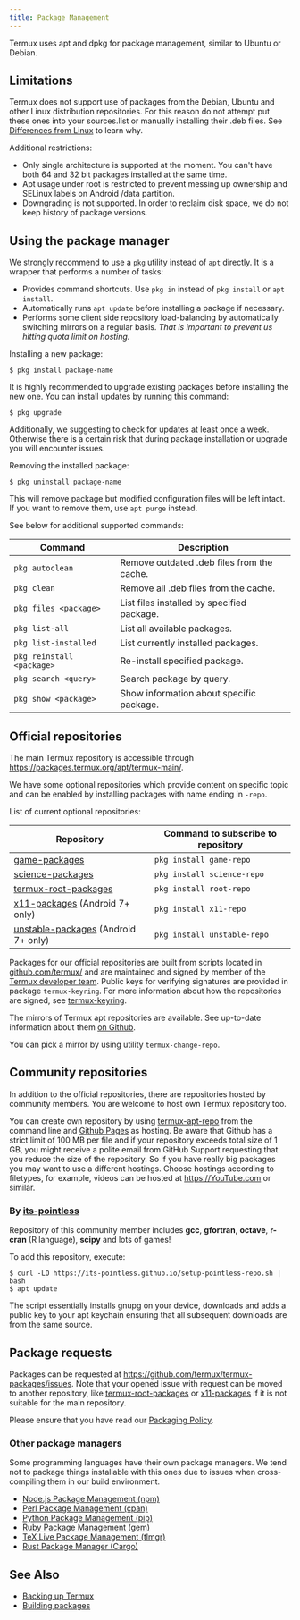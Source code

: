 ```yaml
---
title: Package Management
---
```


Termux uses apt and dpkg for package management, similar to Ubuntu or
Debian.

## Limitations

Termux does not support use of packages from the Debian, Ubuntu and
other Linux distribution repositories. For this reason do not attempt
put these ones into your sources.list or manually installing their .deb
files. See [Differences from Linux](differences-from-linux)
to learn why.

Additional restrictions:

- Only single architecture is supported at the moment. You can't have
  both 64 and 32 bit packages installed at the same time.
- Apt usage under root is restricted to prevent messing up ownership
  and SELinux labels on Android /data partition.
- Downgrading is not supported. In order to reclaim disk space, we do
  not keep history of package versions.

## Using the package manager

We strongly recommend to use a `pkg` utility instead of `apt` directly.
It is a wrapper that performs a number of tasks:

- Provides command shortcuts. Use `pkg in` instead of `pkg install` or
  `apt install`.
- Automatically runs `apt update` before installing a package if
  necessary.
- Performs some client side repository load-balancing by automatically
  switching mirrors on a regular basis. *That is important to prevent
  us hitting quota limit on hosting.*

  
Installing a new package:

```shell
$ pkg install package-name
```

It is highly recommended to upgrade existing packages before installing
the new one. You can install updates by running this command:

```shell
$ pkg upgrade
```

Additionally, we suggesting to check for updates at least once a week.
Otherwise there is a certain risk that during package installation or
upgrade you will encounter issues.

Removing the installed package:

```shell
$ pkg uninstall package-name
```

This will remove package but modified configuration files will be left
intact. If you want to remove them, use `apt purge` instead.

See below for additional supported commands:

| Command                   | Description                                |
|---------------------------|--------------------------------------------|
| `pkg autoclean`           | Remove outdated .deb files from the cache. |
| `pkg clean`               | Remove all .deb files from the cache.      |
| `pkg files <package>`     | List files installed by specified package. |
| `pkg list-all`            | List all available packages.               |
| `pkg list-installed`      | List currently installed packages.         |
| `pkg reinstall <package>` | Re-install specified package.              |
| `pkg search <query>`      | Search package by query.                   |
| `pkg show <package>`      | Show information about specific package.   |

## Official repositories

The main Termux repository is accessible through
<https://packages.termux.org/apt/termux-main/>.

We have some optional repositories which provide content on specific
topic and can be enabled by installing packages with name ending in
`-repo`.

List of current optional repositories:

| Repository                                                                         | Command to subscribe to repository |
|------------------------------------------------------------------------------------|------------------------------------|
| [game-packages](https://github.com/termux/game-packages)                           | `pkg install game-repo`            |
| [science-packages](https://github.com/termux/science-packages)                     | `pkg install science-repo`         |
| [termux-root-packages](https://github.com/termux/termux-root-packages)             | `pkg install root-repo`            |
| [x11-packages](https://github.com/termux/x11-packages) (Android 7+ only)           | `pkg install x11-repo`             |
| [unstable-packages](https://github.com/termux/unstable-packages) (Android 7+ only) | `pkg install unstable-repo`        |

Packages for our official repositories are built from scripts located in
[github.com/termux/](https://github.com/termux) and are maintained and
signed by member of the [Termux developer
team](https://github.com/orgs/termux/people). Public keys for verifying
signatures are provided in package `termux-keyring`. For more
information about how the repositories are signed, see
[termux-keyring](termux-keyring).

The mirrors of Termux apt repositories are available. See up-to-date
information about them [on
Github](https://github.com/termux/termux-packages/wiki/Mirrors).

You can pick a mirror by using utility `termux-change-repo`.

## Community repositories

In addition to the official repositories, there are repositories hosted
by community members. You are welcome to host own Termux repository too.

You can create own repository by using
[termux-apt-repo](https://github.com/termux/termux-apt-repo) from the
command line and [Github Pages](https://pages.github.com/) as hosting.
Be aware that Github has a strict limit of 100 MB per file and if your
repository exceeds total size of 1 GB, you might receive a polite email
from GitHub Support requesting that you reduce the size of the
repository. So if you have really big packages you may want to use a
different hostings. Choose hostings according to filetypes, for example,
videos can be hosted at <https://YouTube.com> or similar.

### By [its-pointless](https://github.com/its-pointless/its-pointless.github.io)

Repository of this community member includes **gcc**, **gfortran**,
**octave**, **r-cran** (R language), **scipy** and lots of games!

To add this repository, execute:

```shell
$ curl -LO https://its-pointless.github.io/setup-pointless-repo.sh | bash
$ apt update
```

The script essentially installs gnupg on your device, downloads and adds
a public key to your apt keychain ensuring that all subsequent downloads
are from the same source.

## Package requests

Packages can be requested at
https://github.com/termux/termux-packages/issues. Note that your
opened issue with request can be moved to another repository, like
[termux-root-packages](https://github.com/termux/termux-root-packages)
or [x11-packages](https://github.com/termux/x11-packages) if it is not
suitable for the main repository.

Please ensure that you have read our [Packaging
Policy](https://github.com/termux/termux-packages/blob/master/CONTRIBUTING.md#a-note-about-package-requests).

### Other package managers

Some programming languages have their own package managers. We tend not
to package things installable with this ones due to issues when
cross-compiling them in our build environment.

- [Node.js Package Management (npm)](nodejs)
- [Perl Package Management (cpan)](perl)
- [Python Package Management (pip)](python)
- [Ruby Package Management (gem)](ruby)
- [TeX Live Package Management (tlmgr)](tex-live)
- [Rust Package Manager
  (Cargo)](development-environments#rust)

## See Also

- [Backing up Termux](backing-up-termux)
- [Building packages](building-packages)

